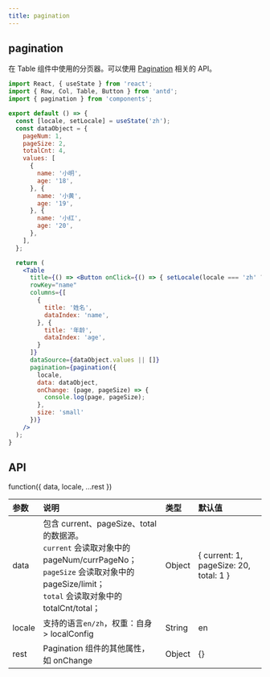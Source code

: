 ```yaml
---
title: pagination
---
```


## pagination

在 Table 组件中使用的分页器。可以使用 [Pagination](https://ant-design.gitee.io/components/pagination-cn/) 相关的 API。

```jsx
import React, { useState } from 'react';
import { Row, Col, Table, Button } from 'antd';
import { pagination } from 'components';

export default () => {
  const [locale, setLocale] = useState('zh');
  const dataObject = {
    pageNum: 1,
    pageSize: 2,
    totalCnt: 4,
    values: [
      {
        name: '小明',
        age: '18',
      }, {
        name: '小黄',
        age: '19',
      }, {
        name: '小红',
        age: '20',
      },
    ],
  };

  return (
    <Table
      title={() => <Button onClick={() => { setLocale(locale === 'zh' ? 'en' : 'zh') }}>切换语言</Button>}
      rowKey="name"
      columns={[
        {
          title: '姓名',
          dataIndex: 'name',
        }, {
          title: '年龄',
          dataIndex: 'age',
        }
      ]}
      dataSource={dataObject.values || []}
      pagination={pagination({
        locale,
        data: dataObject,
        onChange: (page, pageSize) => {
          console.log(page, pageSize);
        },
        size: 'small'
      })}
    />
  );
}
```

## API

function({ data, locale, ...rest })

|参数|说明|类型|默认值|
|:--|:--|:--|:--|
|data|包含 current、pageSize、total 的数据源。<br />`current` 会读取对象中的 pageNum/currPageNo；<br />`pageSize` 会读取对象中的 pageSize/limit；<br />`total` 会读取对象中的 totalCnt/total；|Object|{ current: 1, pageSize: 20, total: 1 }|
|locale|支持的语言`en/zh`，权重：自身 > localConfig|String|en|
|rest|Pagination 组件的其他属性，如 onChange|Object|{}|
